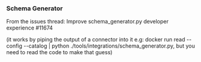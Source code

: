 ### Schema Generator

From the issues thread: Improve schema_generator.py developer experience #11674

(it works by piping the output of a connector into it e.g: docker run <connector> read --config <path> --catalog <path> | python ./tools/integrations/schema_generator.py, but you need to read the code to make that guess) 